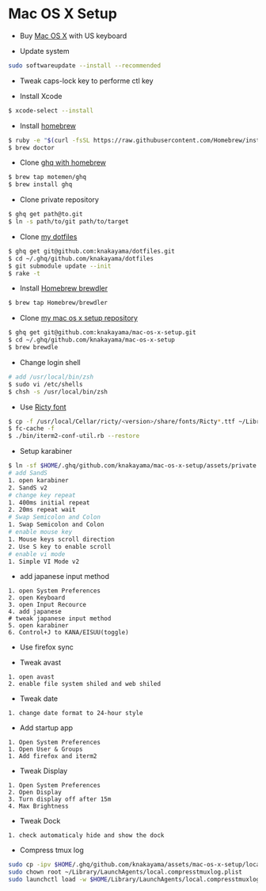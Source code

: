 Mac OS X Setup
==============

* Buy [Mac OS X](http://www.apple.com/jp/mac/) with US keyboard

* Update system

```bash
sudo softwareupdate --install --recommended
```

* Tweak caps-lock key to performe ctl key

* Install Xcode

```bash
$ xcode-select --install
```

* Install [homebrew](http://brew.sh/)

```bash
$ ruby -e "$(curl -fsSL https://raw.githubusercontent.com/Homebrew/install/master/install)"
$ brew doctor
```

* Clone [ghq with homebrew](https://github.com/motemen/homebrew-ghq)

```bash
$ brew tap motemen/ghq
$ brew install ghq
```

* Clone private repository

```bash
$ ghq get path@to.git
$ ln -s path/to/git path/to/target
```

* Clone [my dotfiles](https://github.com/knakayama/dotfiles)

```bash
$ ghq get git@github.com:knakayama/dotfiles.git
$ cd ~/.ghq/github.com/knakayama/dotfiles
$ git submodule update --init
$ rake -t
```

* Install [Homebrew brewdler](https://github.com/Homebrew/homebrew-brewdler)

```bash
$ brew tap Homebrew/brewdler
```

* Clone [my mac os x setup repository](https://github.com/knakayama/mac-os-x-setup)

```bash
$ ghq get git@github.com:knakayama/mac-os-x-setup.git
$ cd ~/.ghq/github.com/knakayama/mac-os-x-setup
$ brew brewdle
```

* Change login shell

```bash
# add /usr/local/bin/zsh
$ sudo vi /etc/shells
$ chsh -s /usr/local/bin/zsh
```

* Use [Ricty font](https://github.com/yascentur/Ricty)

```bash
$ cp -f /usr/local/Cellar/ricty/<version>/share/fonts/Ricty*.ttf ~/Library/Fonts/
$ fc-cache -f
$ ./bin/iterm2-conf-util.rb --restore
```

* Setup karabiner

```bash
$ ln -sf $HOME/.ghq/github.com/knakayama/mac-os-x-setup/assets/private.xml $HOME/Library/Application\ Support/Karabiner/private.xml
# add SandS
1. open karabiner
2. SandS v2
# change key repeat
1. 400ms initial repeat
2. 20ms repeat wait
# Swap Semicolon and Colon
1. Swap Semicolon and Colon
# enable mouse key
1. Mouse keys scroll direction
2. Use S key to enable scroll
# enable vi mode
1. Simple VI Mode v2
```

* add japanese input method

```text
1. open System Preferences
2. open Keyboard
3. open Input Recource
4. add japanese
# tweak japanese input method
5. open karabiner
6. Control+J to KANA/EISUU(toggle)
```

* Use firefox sync

* Tweak avast

```text
1. open avast
2. enable file system shiled and web shiled
```

* Tweak date

```text
1. change date format to 24-hour style
```

* Add startup app

```text
1. Open System Preferences
1. Open User & Groups
1. Add firefox and iterm2
```

* Tweak Display

```text
1. Open System Preferences
2. Open Display
3. Turn display off after 15m
4. Max Brightness
```

* Tweak Dock

```text
1. check automaticaly hide and show the dock
```

* Compress tmux log

```bash
sudo cp -ipv $HOME/.ghq/github.com/knakayama/assets/mac-os-x-setup/local.compresstmuxlog.plist $HOME/Library/LaunchAgents
sudo chown root ~/Library/LaunchAgents/local.compresstmuxlog.plist
sudo launchctl load -w $HOME/Library/LaunchAgents/local.compresstmuxlog.plist
```

